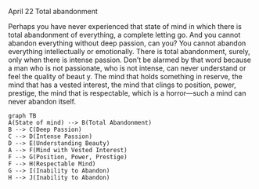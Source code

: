 April 22
Total abandonment

Perhaps you have never experienced that state of mind in which there is total abandonment of everything, a complete letting go. And you cannot abandon everything without deep passion, can you? You cannot abandon everything intellectually or emotionally. There is total abandonment, surely, only when there is intense passion. Don’t be alarmed by that word because a man who is not passionate, who is not intense, can never understand or feel the quality of beaut y. The mind that holds something in reserve, the mind that has a vested interest, the mind that clings to position, power, prestige, the mind that is respectable, which is a horror—such a mind can never abandon itself.

```mermaid
graph TB
A(State of mind) --> B(Total Abandonment)
B --> C(Deep Passion)
C --> D(Intense Passion)
D --> E(Understanding Beauty)
A --> F(Mind with Vested Interest)
F --> G(Position, Power, Prestige)
F --> H(Respectable Mind)
G --> I(Inability to Abandon)
H --> J(Inability to Abandon)
```